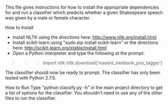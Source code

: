 This file gives instructions for how to install the appropriate dependencies
for and run a classifier which predicts whether a given Shakespeare speech was
given by a male or female character.

How to Install
- Install NLTK using the directions here: http://www.nltk.org/install.html
- Install scikit-learn using "sudo pip install scikit-learn" or the directions
  here: http://scikit-learn.org/stable/install.html
- Open a Python interpreter and type the following at the prompt:

>>> import nltk
>>> nltk.download('maxent_treebank_pos_tagger')

The classifier should now be ready to prompt. The classifier has only been
tested with Python 2.7.5.

How to Run
Type "python classify.py -h" in the main project directory to get a list of
options for the classifier. You shouldn't need to use any of the other files to
run the classifier.
